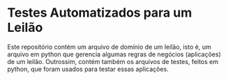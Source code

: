 # Testes Automatizados para um Leilão

Este repositório contém um arquivo de domínio de um leilão, isto é, um arquivo em python que gerencia algumas regras de negócios (aplicações) de um leilão. 
Outrossim, contém também os arquivos de testes, feitos em python, que foram usados para testar essas aplicações.
